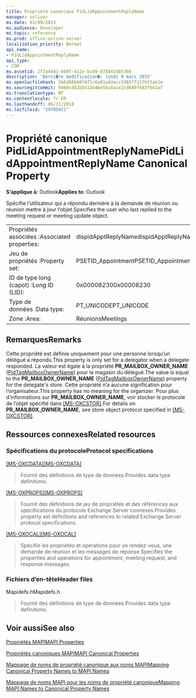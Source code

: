 ```yaml
---
title: Propriété canonique PidLidAppointmentReplyName
manager: soliver
ms.date: 03/09/2015
ms.audience: Developer
ms.topic: reference
ms.prod: office-online-server
localization_priority: Normal
api_name:
- PidLidAppointmentReplyName
api_type:
- COM
ms.assetid: 2f3a44d1-600f-412e-bc89-078841db5308
description: 'Derni�re modification�: lundi 9 mars 2015'
ms.openlocfilehash: 5b6d88b60f9f5c6a01a92ecc5905f711fbf3ab3e
ms.sourcegitcommit: 9d60cd82b5413446e5bc8ace2cd689f683fb41a7
ms.translationtype: MT
ms.contentlocale: fr-FR
ms.lasthandoff: 06/11/2018
ms.locfileid: "19785021"
---
```

# <a name="pidlidappointmentreplyname-canonical-property"></a><span data-ttu-id="bce03-103">Propriété canonique PidLidAppointmentReplyName</span><span class="sxs-lookup"><span data-stu-id="bce03-103">PidLidAppointmentReplyName Canonical Property</span></span>

  
  
<span data-ttu-id="bce03-104">**S’applique à**: Outlook</span><span class="sxs-lookup"><span data-stu-id="bce03-104">**Applies to**: Outlook</span></span> 
  
<span data-ttu-id="bce03-105">Spécifie l’utilisateur qui a répondu dernière à la demande de réunion ou réunion mettre à jour l’objet.</span><span class="sxs-lookup"><span data-stu-id="bce03-105">Specifies the user who last replied to the meeting request or meeting update object.</span></span>
  
|||
|:-----|:-----|
|<span data-ttu-id="bce03-106">Propriétés associées :</span><span class="sxs-lookup"><span data-stu-id="bce03-106">Associated properties:</span></span>  <br/> |<span data-ttu-id="bce03-107">dispidApptReplyName</span><span class="sxs-lookup"><span data-stu-id="bce03-107">dispidApptReplyName</span></span>  <br/> |
|<span data-ttu-id="bce03-108">Jeu de propriétés :</span><span class="sxs-lookup"><span data-stu-id="bce03-108">Property set:</span></span>  <br/> |<span data-ttu-id="bce03-109">PSETID_Appointment</span><span class="sxs-lookup"><span data-stu-id="bce03-109">PSETID_Appointment</span></span>  <br/> |
|<span data-ttu-id="bce03-110">ID de type long (capot) :</span><span class="sxs-lookup"><span data-stu-id="bce03-110">Long ID (LID):</span></span>  <br/> |<span data-ttu-id="bce03-111">0x00008230</span><span class="sxs-lookup"><span data-stu-id="bce03-111">0x00008230</span></span>  <br/> |
|<span data-ttu-id="bce03-112">Type de données :</span><span class="sxs-lookup"><span data-stu-id="bce03-112">Data type:</span></span>  <br/> |<span data-ttu-id="bce03-113">PT_UNICODE</span><span class="sxs-lookup"><span data-stu-id="bce03-113">PT_UNICODE</span></span>  <br/> |
|<span data-ttu-id="bce03-114">Zone :</span><span class="sxs-lookup"><span data-stu-id="bce03-114">Area:</span></span>  <br/> |<span data-ttu-id="bce03-115">Réunions</span><span class="sxs-lookup"><span data-stu-id="bce03-115">Meetings</span></span>  <br/> |
   
## <a name="remarks"></a><span data-ttu-id="bce03-116">Remarques</span><span class="sxs-lookup"><span data-stu-id="bce03-116">Remarks</span></span>

<span data-ttu-id="bce03-117">Cette propriété est définie uniquement pour une personne lorsqu’un délégué a répondu.</span><span class="sxs-lookup"><span data-stu-id="bce03-117">This property is only set for a delegator when a delegate responded.</span></span> <span data-ttu-id="bce03-118">La valeur est égale à la propriété **PR_MAILBOX_OWNER_NAME** ([PidTagMailboxOwnerName](pidtagmailboxownername-canonical-property.md)) pour le magasin du délégué.</span><span class="sxs-lookup"><span data-stu-id="bce03-118">The value is equal to the **PR_MAILBOX_OWNER_NAME** ([PidTagMailboxOwnerName](pidtagmailboxownername-canonical-property.md)) property for the delegate's store.</span></span> <span data-ttu-id="bce03-119">Cette propriété n’a aucune signification pour l’organisateur.</span><span class="sxs-lookup"><span data-stu-id="bce03-119">This property has no meaning for the organizer.</span></span> <span data-ttu-id="bce03-120">Pour plus d’informations sur **PR_MAILBOX_OWNER_NAME**, voir stocker le protocole de l’objet spécifié dans [[MS-OXCSTOR]](http://msdn.microsoft.com/library/d42ed1e0-3e77-4264-bd59-7afc583510e2%28Office.15%29.aspx).</span><span class="sxs-lookup"><span data-stu-id="bce03-120">For details on **PR_MAILBOX_OWNER_NAME**, see store object protocol specified in [[MS-OXCSTOR]](http://msdn.microsoft.com/library/d42ed1e0-3e77-4264-bd59-7afc583510e2%28Office.15%29.aspx).</span></span>
  
## <a name="related-resources"></a><span data-ttu-id="bce03-121">Ressources connexes</span><span class="sxs-lookup"><span data-stu-id="bce03-121">Related resources</span></span>

### <a name="protocol-specifications"></a><span data-ttu-id="bce03-122">Spécifications du protocole</span><span class="sxs-lookup"><span data-stu-id="bce03-122">Protocol specifications</span></span>

<span data-ttu-id="bce03-123">[[MS-OXCDATA]](http://msdn.microsoft.com/library/1afa0cd9-b1a0-4520-b623-bf15030af5d8%28Office.15%29.aspx)</span><span class="sxs-lookup"><span data-stu-id="bce03-123">[[MS-OXCDATA]](http://msdn.microsoft.com/library/1afa0cd9-b1a0-4520-b623-bf15030af5d8%28Office.15%29.aspx)</span></span>
  
> <span data-ttu-id="bce03-124">Fournit des définitions de type de données.</span><span class="sxs-lookup"><span data-stu-id="bce03-124">Provides data type definitions.</span></span>
    
<span data-ttu-id="bce03-125">[[MS-OXPROPS]](http://msdn.microsoft.com/library/f6ab1613-aefe-447d-a49c-18217230b148%28Office.15%29.aspx)</span><span class="sxs-lookup"><span data-stu-id="bce03-125">[[MS-OXPROPS]](http://msdn.microsoft.com/library/f6ab1613-aefe-447d-a49c-18217230b148%28Office.15%29.aspx)</span></span>
  
> <span data-ttu-id="bce03-126">Fournit des définitions de jeu de propriétés et des références aux spécifications du protocole Exchange Server connexes.</span><span class="sxs-lookup"><span data-stu-id="bce03-126">Provides property set definitions and references to related Exchange Server protocol specifications.</span></span>
    
<span data-ttu-id="bce03-127">[[MS-OXOCAL]](http://msdn.microsoft.com/library/09861fde-c8e4-4028-9346-e7c214cfdba1%28Office.15%29.aspx)</span><span class="sxs-lookup"><span data-stu-id="bce03-127">[[MS-OXOCAL]](http://msdn.microsoft.com/library/09861fde-c8e4-4028-9346-e7c214cfdba1%28Office.15%29.aspx)</span></span>
  
> <span data-ttu-id="bce03-128">Spécifie les propriétés et opérations pour un rendez-vous, une demande de réunion et les messages de réponse.</span><span class="sxs-lookup"><span data-stu-id="bce03-128">Specifies the properties and operations for appointment, meeting request, and response messages.</span></span>
    
### <a name="header-files"></a><span data-ttu-id="bce03-129">Fichiers d’en-tête</span><span class="sxs-lookup"><span data-stu-id="bce03-129">Header files</span></span>

<span data-ttu-id="bce03-130">Mapidefs.h</span><span class="sxs-lookup"><span data-stu-id="bce03-130">Mapidefs.h</span></span>
  
> <span data-ttu-id="bce03-131">Fournit des définitions de type de données.</span><span class="sxs-lookup"><span data-stu-id="bce03-131">Provides data type definitions.</span></span>
    
## <a name="see-also"></a><span data-ttu-id="bce03-132">Voir aussi</span><span class="sxs-lookup"><span data-stu-id="bce03-132">See also</span></span>



[<span data-ttu-id="bce03-133">Propriétés MAPI</span><span class="sxs-lookup"><span data-stu-id="bce03-133">MAPI Properties</span></span>](mapi-properties.md)
  
[<span data-ttu-id="bce03-134">Propriétés canoniques MAPI</span><span class="sxs-lookup"><span data-stu-id="bce03-134">MAPI Canonical Properties</span></span>](mapi-canonical-properties.md)
  
[<span data-ttu-id="bce03-135">Mappage de noms de propriété canonique aux noms MAPI</span><span class="sxs-lookup"><span data-stu-id="bce03-135">Mapping Canonical Property Names to MAPI Names</span></span>](mapping-canonical-property-names-to-mapi-names.md)
  
[<span data-ttu-id="bce03-136">Mappage de noms MAPI pour les noms de propriété canonique</span><span class="sxs-lookup"><span data-stu-id="bce03-136">Mapping MAPI Names to Canonical Property Names</span></span>](mapping-mapi-names-to-canonical-property-names.md)

